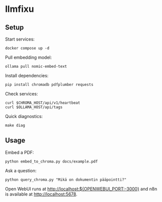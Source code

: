 # llmfixu

## Setup

Start services:

```
docker compose up -d
```

Pull embedding model:

```
ollama pull nomic-embed-text
```

Install dependencies:

```
pip install chromadb pdfplumber requests
```

Check services:

```
curl $CHROMA_HOST/api/v1/heartbeat
curl $OLLAMA_HOST/api/tags
```

Quick diagnostics:

```
make diag
```

## Usage

Embed a PDF:

```
python embed_to_chroma.py docs/example.pdf
```

Ask a question:

```
python query_chroma.py "Mikä on dokumentin pääpointti?"
```

Open WebUI runs at [http://localhost:${OPENWEBUI_PORT:-3000}](http://localhost:3000) and n8n is available at [http://localhost:5678](http://localhost:5678).
